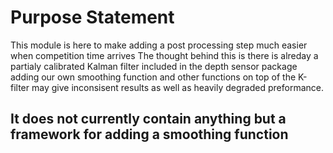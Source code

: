 # Purpose Statement

This module is here to make adding a post processing step much easier when competition time arrives
The thought behind this is there is alreday a partialy calibrated Kalman filter included in the depth sensor package
adding our own smoothing function and other functions on top of the K-filter may give inconsisent results as well as heavily degraded preformance.

## It does not currently contain anything but a framework for adding a smoothing function
